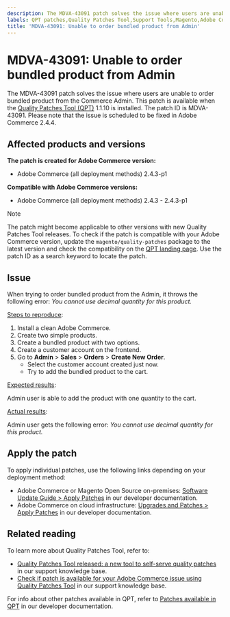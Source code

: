 ```yaml
---
description: The MDVA-43091 patch solves the issue where users are unable to order bundled product from the Commerce Admin. This patch is available when the [Quality Patches Tool (QPT)](https://support.magento.com/hc/en-us/articles/360047139492) 1.1.10 is installed. The patch ID is MDVA-43091. Please note that the issue is scheduled to be fixed in Adobe Commerce 2.4.4.
labels: QPT patches,Quality Patches Tool,Support Tools,Magento,Adobe Commerce,cloud infrastructure,on-premises,QPT 1.1.10,order,bundled product,Admin,2.4.3,2.4.3-p1
title: 'MDVA-43091: Unable to order bundled product from Admin'
---
```


# MDVA-43091: Unable to order bundled product from Admin

The MDVA-43091 patch solves the issue where users are unable to order bundled product from the Commerce Admin. This patch is available when the [Quality Patches Tool (QPT)](https://support.magento.com/hc/en-us/articles/360047139492) 1.1.10 is installed. The patch ID is MDVA-43091. Please note that the issue is scheduled to be fixed in Adobe Commerce 2.4.4.

## Affected products and versions

**The patch is created for Adobe Commerce version:**

* Adobe Commerce (all deployment methods) 2.4.3-p1

**Compatible with Adobe Commerce versions:**

* Adobe Commerce (all deployment methods) 2.4.3 - 2.4.3-p1

>[!NOTE]
>
>The patch might become applicable to other versions with new Quality Patches Tool releases. To check if the patch is compatible with your Adobe Commerce version, update the `magento/quality-patches` package to the latest version and check the compatibility on the [QPT landing page](https://devdocs.magento.com/quality-patches/tool.html#patch-grid). Use the patch ID as a search keyword to locate the patch.

## Issue

When trying to order bundled product from the Admin, it throws the following error: *You cannot use decimal quantity for this product.*

<u>Steps to reproduce</u>:

1. Install a clean Adobe Commerce.
1. Create two simple products.
1. Create a bundled product with two options.
1. Create a customer account on the frontend.
1. Go to **Admin** > **Sales** > **Orders** > **Create New Order**.
    * Select the customer account created just now.
    * Try to add the bundled product to the cart.

<u>Expected results</u>:

Admin user is able to add the product with one quantity to the cart.

<u>Actual results</u>:

Admin user gets the following error: *You cannot use decimal quantity for this product.*

## Apply the patch

To apply individual patches, use the following links depending on your deployment method:

* Adobe Commerce or Magento Open Source on-premises: [Software Update Guide > Apply Patches](https://devdocs.magento.com/guides/v2.4/comp-mgr/patching/mqp.html) in our developer documentation.
* Adobe Commerce on cloud infrastructure: [Upgrades and Patches > Apply Patches](https://devdocs.magento.com/cloud/project/project-patch.html) in our developer documentation.

## Related reading

To learn more about Quality Patches Tool, refer to:

* [Quality Patches Tool released: a new tool to self-serve quality patches](https://support.magento.com/hc/en-us/articles/360047139492) in our support knowledge base.
* [Check if patch is available for your Adobe Commerce issue using Quality Patches Tool](https://support.magento.com/hc/en-us/articles/360047125252) in our support knowledge base.

For info about other patches available in QPT, refer to [Patches available in QPT](https://devdocs.magento.com/quality-patches/tool.html#patch-grid) in our developer documentation.